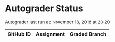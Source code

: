 # Autograder Status
Autograder last run at: November 13, 2018 at 20:20

| GitHub ID | Assignment | Graded Branch |
|-----------|------------|---------------|
